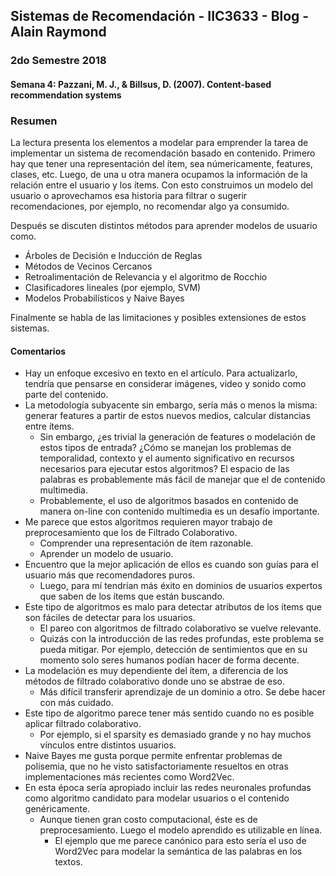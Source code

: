 ## Sistemas de Recomendación - IIC3633 - Blog - Alain Raymond
### 2do Semestre 2018

#### Semana 4:  Pazzani, M. J., & Billsus, D. (2007). Content-based recommendation systems

### Resumen

La lectura presenta los elementos a modelar para emprender la tarea de implementar un sistema de recomendación basado en contenido. Primero hay que tener una representación del ítem, sea númericamente, features, clases, etc. Luego, de una u otra manera ocupamos la información de la relación entre el usuario y los ítems. Con esto construimos un modelo del usuario o aprovechamos esa historia para filtrar o sugerir recomendaciones, por ejemplo, no recomendar algo ya consumido.

Después se discuten distintos métodos para aprender modelos de usuario como. 
  * Árboles de Decisión e Inducción de Reglas
  * Métodos de Vecinos Cercanos
  * Retroalimentación de Relevancia y el algoritmo de Rocchio
  * Clasificadores lineales (por ejemplo, SVM)
  * Modelos Probabilísticos y Naive Bayes

Finalmente se habla de las limitaciones y posibles extensiones de estos sistemas.

#### Comentarios
* Hay un enfoque excesivo en texto en el artículo. Para actualizarlo, tendría que pensarse en considerar imágenes, video y sonido como parte del contenido.
* La metodología subyacente sin embargo, sería más o menos la misma: generar features a partir de estos nuevos medios, calcular distancias entre ítems.
  * Sin embargo, ¿es trivial la generación de features o modelación de estos tipos de entrada? ¿Cómo se manejan los problemas de temporalidad, contexto y el aumento significativo en recursos necesarios para ejecutar estos algoritmos? El espacio de las palabras es probablemente más fácil de manejar que el de contenido multimedia.
   * Probablemente, el uso de algoritmos basados en contenido de manera on-line con contenido multimedia es un desafío importante.
* Me parece que estos algoritmos requieren mayor trabajo de preprocesamiento que los de Filtrado Colaborativo.
  * Comprender una representación de ítem razonable.
  * Aprender un modelo de usuario.
* Encuentro que la mejor aplicación de ellos es cuando son guías para el usuario más que recomendadores puros.
  * Luego, para mí tendrían más éxito en dominios de usuarios expertos que saben de los ítems que están buscando.
* Este tipo de algoritmos es malo para detectar atributos de los ítems que son fáciles de detectar para los usuarios. 
  * El pareo con algoritmos de filtrado colaborativo se vuelve relevante.
  * Quizás con la introducción de las redes profundas, este problema se pueda mitigar. Por ejemplo, detección de sentimientos que en su momento solo seres humanos podían hacer de forma decente.
* La modelación es muy dependiente del ítem, a diferencia de los métodos de filtrado colaborativo donde uno se abstrae de eso.
  * Más difícil transferir aprendizaje de un dominio a otro. Se debe hacer con más cuidado.
* Este tipo de algoritmo parece tener más sentido cuando no es posible aplicar filtrado colaborativo.
  * Por ejemplo, si el sparsity es demasiado grande y no hay muchos vínculos entre distintos usuarios.
* Naive Bayes me gusta porque permite enfrentar problemas de polisemia, que no he visto satisfactoriamente resueltos en otras implementaciones más recientes como Word2Vec.
* En esta época sería apropiado incluir las redes neuronales profundas como algoritmo candidato para modelar usuarios o el contenido genéricamente.
  * Aunque tienen gran costo computacional, éste es de preprocesamiento. Luego el modelo aprendido es utilizable en línea.
    * El ejemplo que me parece canónico para esto sería el uso de Word2Vec para modelar la semántica de las palabras en los textos.
